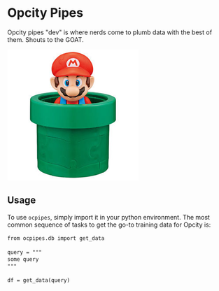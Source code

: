 # Opcity Pipes

Opcity pipes "dev" is where nerds come to plumb data with the best of them.
Shouts to the GOAT.

![Alt text](img/mario.jpg?raw=True "GOAT 1981 - Present")

## Usage

To use `ocpipes`, simply import it in your python environment. The most common sequence
of tasks to get the go-to training data for Opcity is:

```
from ocpipes.db import get_data

query = """
some query
"""

df = get_data(query)

```
